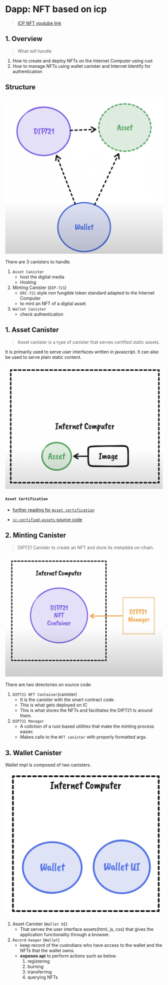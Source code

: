 # Dapp: NFT based on icp
> [ICP NFT youtube link](https://www.youtube.com/watch?v=1po3udDADp4)

## 1. Overview
> What will handle

1. How to create and deploy NFTs on the Internet Computer using rust
2. How to manage NFTs using wallet canister and Internet Identify for authentication


## Structure

<center>

![](./images/canisters.png)

</center>

There are 3 canisters to handle.

1. `Asset Canister`
    - host the digital media
    - Hosting 
2. Minting Canister (`DIP-721`)
    - `ERC-721` style non fungible token standard adapted to the Internet Computer
    - to mint an NFT of a digital asset.
3. `Wallet Canister`
    - check authentication 

## 1. Asset Canister
> Asset canister is a type of canister that serves certified static assets.

It is primarily used to serve user interfaces written in javascript. It can also be used to serve plain static content.

<center>

![](./images/asset_canister.png)

</center>

#### `Asset Certification`

- [further reading for `Asset certification`](https://internetcomputer.org/how-it-works/asset-certification/)

- [`ic-certified-assets` source code](https://github.com/dfinity/sdk/tree/master/src/canisters/frontend/ic-certified-assets)


## 2. Minting Canister
> DIP721 Canister to create an NFT and store its metadata on-chain.

<center>

![](./images/minting_canister.png)

</center>

There are two directories on source code.

1. `DIP721 NFT Container`(canister)
    - It is the canister with the smart contract code.
    - This is what gets deployed on IC
    - This is what stores the NFTs and facilitates the DIP721 tx around them.
2. `DIP721 Manager`
    - A collction of a rust-based utilities that make the minting process easier.
    - Makes calls to the `NFT canister` with properly formatted args.

## 3. Wallet Canister

Wallet impl is composed of two canisters.

<center>

![](./images/wallet_canister.png)

</center>

1. Asset Canister (`Wallet UI`)
    - That serves the user interface assets(html, js, css) that gives the application functionality through a browser.
2. `Record-keeper` (`Wallet`)
    - keep record of the custodians who have access to the wallet and the NFTs that the wallet owns.
    - **exposes api** to perform actions such as below.
        1. registering
        2. burning
        3. transferring
        4. querying NFTs